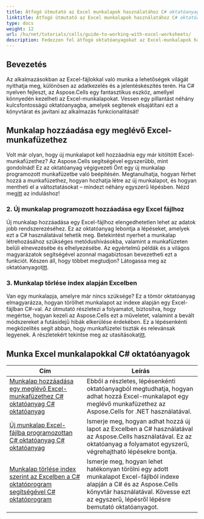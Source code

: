 ```yaml
---
title: Átfogó útmutató az Excel munkalapok használatához C# oktatóanyagok
linktitle: Átfogó útmutató az Excel munkalapok használatához C# oktatóanyagok
type: docs
weight: 12
url: /hu/net/tutorials/cells/guide-to-working-with-excel-worksheets/
description: Fedezzen fel átfogó oktatóanyagokat az Excel-munkalapok hatékony kezeléséhez a C# fejlesztők számára kialakított Aspose.Cells for .NET segítségével.
---
```

## Bevezetés

Az alkalmazásokban az Excel-fájlokkal való munka a lehetőségek világát nyithatja meg, különösen az adatkezelés és a jelentéskészítés terén. Ha C# nyelven fejleszt, az Aspose.Cells egy fantasztikus eszköz, amellyel könnyedén kezelheti az Excel-munkalapokat. Vessen egy pillantást néhány kulcsfontosságú oktatóanyagba, amelyek segítenek elsajátítani ezt a könyvtárat és javítani az alkalmazás funkcionalitását!

## Munkalap hozzáadása egy meglévő Excel-munkafüzethez  
Volt már olyan, hogy új munkalapot kell hozzáadnia egy már kitöltött Excel-munkafüzethez? Az Aspose.Cells segítségével egyszerűbb, mint gondolnád! Ez az oktatóanyag végigvezeti Önt egy új munkalap programozott munkafüzetbe való beépítésén. Megtanulhatja, hogyan férhet hozzá a munkafüzethez, hogyan hozhatja létre az új munkalapot, és hogyan mentheti el a változtatásokat – mindezt néhány egyszerű lépésben. Nézd meg[itt](./adding-worksheet-to-existing-excel-workbook-csharp-tutorial/) az induláshoz!

### 2. Új munkalap programozott hozzáadása egy Excel fájlhoz  
 Új munkalap hozzáadása egy Excel-fájlhoz elengedhetetlen lehet az adatok jobb rendszerezéséhez. Ez az oktatóanyag lebontja a lépéseket, amelyek ezt a C# használatával tehetik meg. Betekintést nyerhet a munkalap létrehozásához szükséges metódushívásokba, valamint a munkafüzeten belüli elnevezésébe és elhelyezésébe. Az egyértelmű példák és a világos magyarázatok segítségével azonnal magabiztosan bevezetheti ezt a funkciót. Készen áll, hogy többet megtudjon? Látogassa meg az oktatóanyagot[itt](./add-new-sheet-to-excel-file-csharp-tutorial/).

### 3. Munkalap törlése index alapján Excelben  
Van egy munkalapja, amelyre már nincs szüksége? Ez a tömör oktatóanyag elmagyarázza, hogyan törölhet munkalapot az indexe alapján egy Excel-fájlban C#-val. Az útmutató részletezi a folyamatot, biztosítva, hogy megértse, hogyan kezeli az Aspose.Cells ezt a műveletet, valamint a bevált módszereket a futásidejű hibák elkerülése érdekében. Ez a lépésenkénti megközelítés segít abban, hogy munkafüzetei tiszták és relevánsak legyenek. A részletekért tekintse meg az utasításokat[itt](./delete-worksheet-by-index-excel-csharp-tutorial/).

## Munka Excel munkalapokkal C# oktatóanyagok
| Cím | Leírás |
| --- | --- | 
| [Munkalap hozzáadása egy meglévő Excel-munkafüzethez C# oktatóanyag C# oktatóanyag](./adding-worksheet-to-existing-excel-workbook-csharp-tutorial/) | Ebből a részletes, lépésenkénti oktatóanyagból megtudhatja, hogyan adhat hozzá Excel-munkalapot egy meglévő munkafüzethez az Aspose.Cells for .NET használatával. |  
| [Új munkalap Excel-fájlba programozottan C# oktatóanyag C# oktatóanyag](./add-new-sheet-to-excel-file-csharp-tutorial/) | Ismerje meg, hogyan adhat hozzá új lapot az Excelben a C# használatával az Aspose.Cells használatával. Ez az oktatóanyag a folyamatot egyszerű, végrehajtható lépésekre bontja. |  
| [Munkalap törlése index szerint az Excelben a C# oktatóprogram segítségével C# oktatóprogram](./delete-worksheet-by-index-excel-csharp-tutorial/) | Ismerje meg, hogyan lehet hatékonyan törölni egy adott munkalapot Excel-fájlból indexe alapján a C# és az Aspose.Cells könyvtár használatával. Kövesse ezt az egyszerű, lépésről lépésre bemutató oktatóanyagot. |  
